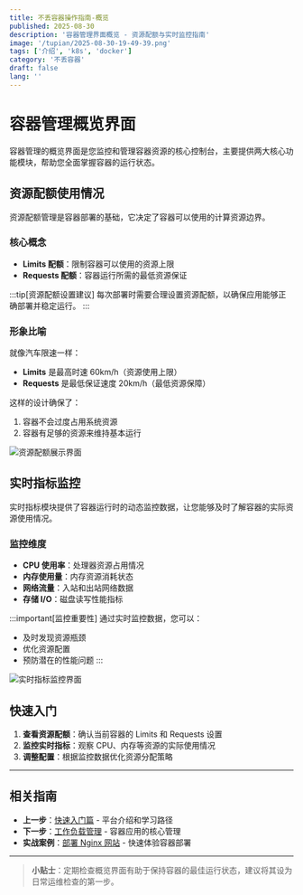 ```yaml
---
title: 不丢容器操作指南-概览
published: 2025-08-30
description: '容器管理界面概览 - 资源配额与实时监控指南'
image: '/tupian/2025-08-30-19-49-39.png'
tags: ['介绍', 'k8s', 'docker']
category: '不丢容器'
draft: false 
lang: ''
---
```


# 容器管理概览界面

容器管理的概览界面是您监控和管理容器资源的核心控制台，主要提供两大核心功能模块，帮助您全面掌握容器的运行状态。

## 资源配额使用情况

资源配额管理是容器部署的基础，它决定了容器可以使用的计算资源边界。

### 核心概念

- **Limits 配额**：限制容器可以使用的资源上限
- **Requests 配额**：容器运行所需的最低资源保证

:::tip[资源配额设置建议]
每次部署时需要合理设置资源配额，以确保应用能够正确部署并稳定运行。
:::

### 形象比喻

就像汽车限速一样：
- **Limits** 是最高时速 60km/h（资源使用上限）
- **Requests** 是最低保证速度 20km/h（最低资源保障）

这样的设计确保了：
1. 容器不会过度占用系统资源
2. 容器有足够的资源来维持基本运行

![资源配额展示界面](/tupian/2025-08-30-19-49-39.png)

## 实时指标监控

实时指标模块提供了容器运行时的动态监控数据，让您能够及时了解容器的实际资源使用情况。

### 监控维度

- **CPU 使用率**：处理器资源占用情况
- **内存使用量**：内存资源消耗状态  
- **网络流量**：入站和出站网络数据
- **存储 I/O**：磁盘读写性能指标

:::important[监控重要性]
通过实时监控数据，您可以：
- 及时发现资源瓶颈
- 优化资源配置
- 预防潜在的性能问题
:::

![实时指标监控界面](/tupian/2025-08-30-19-58-56.png)

## 快速入门

1. **查看资源配额**：确认当前容器的 Limits 和 Requests 设置
2. **监控实时指标**：观察 CPU、内存等资源的实际使用情况
3. **调整配置**：根据监控数据优化资源分配策略

---

## 相关指南

- **上一步**：[快速入门篇](/posts/不丢容器操作指南-快速入门篇/) - 平台介绍和学习路径
- **下一步**：[工作负载管理](/posts/不丢容器操作指南-工作负载/) - 容器应用的核心管理
- **实战案例**：[部署 Nginx 网站](/posts/不丢容器操作指南-部署nginx/) - 快速体验容器部署

---

> **小贴士**：定期检查概览界面有助于保持容器的最佳运行状态，建议将其设为日常运维检查的第一步。
